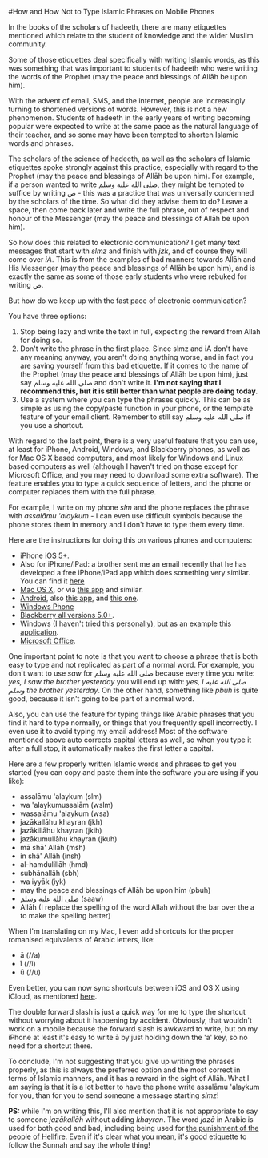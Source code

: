 [title: How and How Not to Type Islamic Phrases on Mobile Phones - muhammadtim.com]:/
[menu: Islamic Phrases on Mobiles]:/
[menu-locgroup: articles]:/
[order: 20]:/

#How and How Not to Type Islamic Phrases on Mobile Phones

In the books of the scholars of hadeeth, there are many etiquettes mentioned which relate to the student of knowledge and the wider Muslim community. 

Some of those etiquettes deal specifically with writing Islamic words, as this was something that was important to students of hadeeth who were writing the words of the Prophet (may the peace and blessings of Allāh be upon him).

With the advent of email, SMS, and the internet, people are increasingly turning to shortened versions of words. However, this is not a new phenomenon. Students of hadeeth in the early years of writing becoming popular were expected to write at the same pace as the natural language of their teacher, and so some may have been tempted to shorten Islamic words and phrases.

The scholars of the science of hadeeth, as well as the scholars of Islamic etiquettes spoke strongly against this practice, especially with regard to the Prophet (may the peace and blessings of Allāh be upon him). For example, if a person wanted to write صلى الله عليه وسلم, they might be tempted to suffice by writing ص - this was a practice that was universally condemned by the scholars of the time. So what did they advise them to do? Leave a space, then come back later and write the full phrase, out of respect and honour of the Messenger (may the peace and blessings of Allāh be upon him).

So how does this related to electronic communication? I get many text messages that start with *slmz* and finish with *jzk*, and of course they will come over *iA*. This is from the examples of bad manners towards Allāh and His Messenger (may the peace and blessings of Allāh be upon him), and is exactly the same as some of those early students who were rebuked for writing ص. 

But how do we keep up with the fast pace of electronic communication? 

You have three options:

1. Stop being lazy and write the text in full, expecting the reward from Allāh for doing so.
2. Don't write the phrase in the first place. Since slmz and iA don't have any meaning anyway, you aren't doing anything worse, and in fact you are saving yourself from this bad etiquette. If it comes to the name of the Prophet (may the peace and blessings of Allāh be upon him), just say صلى الله عليه وسلم and don't write it. **I'm not saying that I recommend this, but it is still better than what people are doing today.**
3. Use a system where you can type the phrases quickly. This can be as simple as using the copy/paste function in your phone, or the template feature of your email client. Remember to still say  صلى الله عليه وسلم if you use a shortcut.

With regard to the last point, there is a very useful feature that you can use, at least for iPhone, Android, Windows, and Blackberry phones, as well as for Mac OS X based computers, and most likely for Windows and Linux based computers as well (although I haven't tried on those except for Microsoft Office, and you may need to download some extra software). The feature enables you to type a quick sequence of letters, and the phone or computer replaces them with the full phrase.

For example, I write on my phone *slm* and the phone replaces the phrase with *assalāmu 'alaykum* - I can even use difficult symbols because the phone stores them in memory and I don't have to type them every time.

Here are the instructions for doing this on various phones and computers:

* iPhone [iOS 5+](http://www.pcadvisor.co.uk/how-to/apple/3443065/how-use-keyboard-shortcuts/).
* Also for iPhone/iPad: a brother sent me an email recently that he has developed a free iPhone/iPad app which does something very similar. You can find it [here](https://itunes.apple.com/us/app/islamic-phrases-keyboard-arabic/id939443886?ls=1&mt=8)
* [Mac OS X](http://www.cultofmac.com/155340/create-ios-style-keyboard-shortcuts-in-os-x-video-how-to/), or via [this app](https://itunes.apple.com/us/app/dashexpander/id458867049?mt=12) and similar.
* [Android](http://heresthethingblog.com/2012/12/04/androidiphone-tip-create-custom/), also [this app](http://www.swypeinc.com/), and [this one](https://play.google.com/store/apps/details?id=net.cdeguet.smartkeyboardpro&hl=en).
* [Windows Phone](http://www.windowsphone.com/en-us/how-to/wp7/basics/typing-shortcuts)
* [Blackberry all versions 5.0+](http://helpblog.blackberry.com/2012/08/blackberry-word-replace/).
* Windows (I haven't tried this personally), but as an example [this application](http://www.phraseexpress.com/).
* [Microsoft Office](http://office.microsoft.com/en-gb/word-help/create-or-change-an-autotext-entry-HP005186028.aspx).

One important point to note is that you want to choose a phrase that is both easy to type and not replicated as part of a normal word. For example, you don't want to use *saw* for  صلى الله عليه وسلم because every time you write: *yes, I saw the brother yesterday* you will end up with: *yes, I  صلى الله عليه وسلم the brother yesterday*. On the other hand, something like *pbuh* is quite good, because it isn't going to be part of a normal word.

Also, you can use the feature for typing things like Arabic phrases that you find it hard to type normally, or things that you frequently spell incorrectly. I even use it to avoid typing my email address! Most of the software mentioned above auto corrects capital letters as well, so when you type it after a full stop, it automatically makes the first letter a capital.

Here are a few properly written Islamic words and phrases to get you started (you can copy and paste them into the software you are using if you like):

* assalāmu 'alaykum (slm)
* wa 'alaykumussalām (wslm)
* wassalāmu 'alaykum (wsa)
* jazākallāhu khayran (jkh)
* jazākillāhu khayran (jkih) 
* jazākumullāhu khayran (jkuh)
* mā shā' Allāh (msh)
* in shā' Allāh (insh)
* al-hamdulillāh (hmd)
* subhānallāh (sbh)
* wa iyyāk (iyk)
* may the peace and blessings of Allāh be upon him (pbuh) 
*  صلى الله عليه وسلم  (saaw) 
* Allāh (I replace the spelling of the word Allah without the bar over the a to make the spelling better)

When I'm translating on my Mac, I even add shortcuts for the proper romanised equivalents of Arabic letters, like:

* ā (//a)
* ī (//i)
* ū (//u)

Even better, you can now sync shortcuts between iOS and OS X using iCloud, as mentioned [here](http://www.cultofmac.com/253798/sync-your-keyboard-shortcuts-via-icloud-in-mavericks-os-x-tips/).

The double forward slash is just a quick way for me to type the shortcut without worrying about it happening by accident. Obviously, that wouldn't work on a mobile because the forward slash is awkward to write, but on my iPhone at least it's easy to write ā by just holding down the 'a' key, so no need for a shortcut there.

To conclude, I'm not suggesting that you give up writing the phrases properly, as this is always the preferred option and the most correct in terms of Islamic manners, and it has a reward in the sight of Allāh. What I am saying is that it is a lot better to have the phone write assalāmu 'alaykum for you, than for you to send someone a message starting *slmz*!

**PS:** while I'm on writing this, I'll also mention that it is not appropriate to say to someone *jazākallāh* without adding *khayran*. The word *jazā* in Arabic is used for both good and bad, including being used for [the punishment of the people of Hellfire](http://quran.com/9/95). Even if it's clear what you mean, it's good etiquette to follow the Sunnah and say the whole thing! 
  


 





